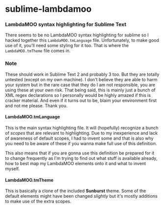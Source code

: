 # sublime-lambdamoo
### LambdaMOO syntax highlighting for Sublime Text
There seems to be no LambdaMOO syntax highlighting for sublime so I hacked together this <code>LambdaMOO.tmLanguage</code> file. Unfortunately, to make good use of it, you'll need some styling for it too. That is where the <code>LambdaMOO.tmTheme</code> file comes in. 

### Note
These should work in Sublime Text 2 and probably 3 too. But they are totally untested (except on my own machine). I don't believe they are able to harm your system but in the rare case that they do I am not responsible, you are using these at your own risk. That being said, this is mainly just a bunch of XML regex declarations so I personally would be highly amazed if this is cracker material. And even if it turns out to be, blaim your environment first and not me please. Thank you.

#### LambdaMOO.tmLanguage
This is the main syntax highlighting file. It will (hopefully) recognize a bunch of _scopes_ that are relevant to highlighting. Due to my inexperience and lack of awareness of default scopes, I had to invent some and that is also why you need to be aware of these if you wanna make full use of this definition.

This also means that if you are gonna use this definition be prepared for it to change frequently as I'm trying to find out what stuff is available already, how to best map my LambdaMOO elements onto it and what to invent myself.

#### LambdaMOO.tmTheme
This is basically a clone of the included __Sunburst__ theme. Some of the default elements might have been changed _slightly_ but it's mostly additions to make use of the extra scopes.

